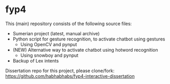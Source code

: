 # fyp4
This (main) repository consists of the following source files:
- Sumerian project (latest, manual archive)
- Python script for gesture recognition, to activate chatbot using gestures
  - Using OpenCV and pynput
- (NEW) Alternative way to activate chatbot using hotword recognition
  - Using snowboy and pynput
- Backup of Lex intents

Dissertation repo for this project, please clone/fork: https://github.com/habhabhabs/fyp4-interactive-dissertation
